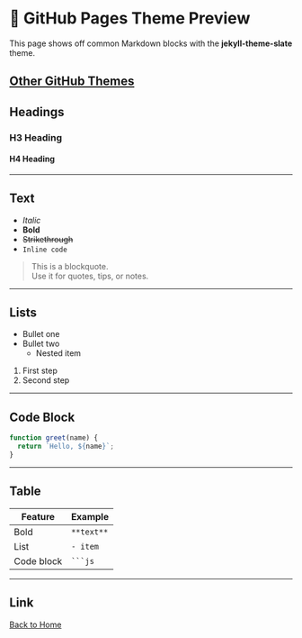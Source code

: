 # 🧪 GitHub Pages Theme Preview

This page shows off common Markdown blocks with the **jekyll-theme-slate** theme.

<a href="https://pages.github.com/themes/" target="_blank">Other GitHub Themes</a>
---

## Headings

### H3 Heading  
#### H4 Heading  

---

## Text

- *Italic*  
- **Bold**  
- ~~Strikethrough~~  
- `Inline code`

> This is a blockquote.  
> Use it for quotes, tips, or notes.

---

## Lists

- Bullet one
- Bullet two
  - Nested item

1. First step
2. Second step

---

## Code Block

```js
function greet(name) {
  return `Hello, ${name}`;
}
```

---

## Table

| Feature       | Example         |
| ------------- | --------------- |
| Bold          | `**text**`      |
| List          | `- item`        |
| Code block    | <code>```js</code> |

---

## Link

[Back to Home](index.md)

